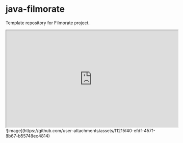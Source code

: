# java-filmorate
Template repository for Filmorate project.
<iframe width="560" height="315" src='https://dbdiagram.io/e/66b9f4268b4bb5230edf95a1/66b9f4708b4bb5230edf9ddb'> </iframe>
![image](https://github.com/user-attachments/assets/f1215f40-efdf-4571-8b67-b55748ec4814)
